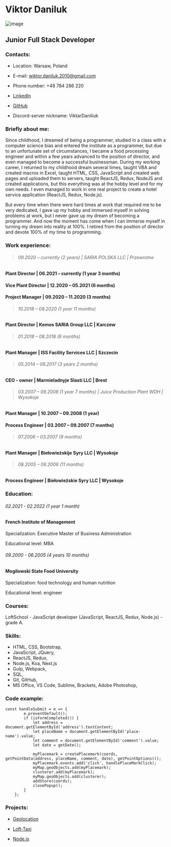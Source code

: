 # **Viktor Daniluk** 

![image](https://user-images.githubusercontent.com/50883420/188943085-308dc98a-a24c-4774-b3ad-ad188299b2eb.png) 

## **Junior Full Stack Developer**

### **Contacts:**

- Location: Warsaw, Poland

- E-mail: wiktor.daniluk.2010@gmail.com

- Phone number: +48 784 286 220

- [LinkedIn](https://www.linkedin.com/in/wiktor-viktar-daniluk-daniliuk-339558143)

- [GitHub](https://github.com/ViktarDaniliuk)

- Discord-server nickname: ViktarDaniliuk

### **Briefly about me:**

Since childhood, I dreamed of being a programmer, studied in a class with a computer science bias and entered the institute as a programmer, but due to an unfortunate set of circumstances, I became a food processing engineer and within a few years advanced to the position of director, and even managed to become a successful businessman. During my working career, I returned to my childhood dream several times, taught VBA and created macros in Excel, taught HTML, CSS, JavaScript and created web pages and uploaded them to servers, taught ReactJS, Redux, NodeJS and created applications, but this everything was at the hobby level and for my own needs. I even managed to work in one real project to create a hotel service application (ReactJS, Redux, Node.js).

But every time when there were hard times at work that required me to be very dedicated, I gave up my hobby and immersed myself in solving problems at work, but I never gave up my dream of becoming a programmer. And now the moment has come when I can immerse myself in turning my dream into reality at 100%. I retired from the position of director and devote 100% of my time to programming.

### **Work experience:**

> ###### *09.2020 – currently (2 years) | SARIA POLSKA LLC | Przewrotne*

#### **Plant Director** | 06.2021 – currently (1 year 3 months)

#### **Vice Plant Director** | 12.2020 – 05.2021 (6 months) 

#### **Project Manager** | 09.2020 – 11.2020 (3 months) 

> ###### *10.2018 – 08.2020 (1 year 11 months)* 

#### **Plant Director** | Kemos SARIA Group LLC | Karczew

> ###### *01.2018 – 08.2018 (8 months)*

#### **Plant Manager** | ISS Facility Services LLC | Szczecin

> ###### *05.2014 – 06.2017 (3 years 2 months)*

#### **CEO - owner** | Marmieladnyje Slasti LLC | Brest

> ###### *03.2007 – 09.2008 (1 year 7 months) | Juice Production Plant WDH | Wysokoje*

#### **Plant Manager** | 10.2007 – 09.2008 (1 year) 

#### **Process Engineer** | 03.2007 – 09.2007 (7 months) 

> ###### *07.2006 – 03.2007 (9 months)*

#### **Plant Manager** | Biełowieżskije Syry LLC | Wysokoje

> ###### *08.2005 – 06.2006 (11 months)*

#### **Process Engineer** | Biełowieżskie Syry LLC | Wysokoje

### **Education:**

###### *02.2021 - 02.2022 (1 year 1 month)*
#### **French Institute of Management**

Specialization: Executive Master of Business Administration

Educational level: MBA

###### *09.2000 - 06.2005 (4 years 10 months)*

#### **Mogilowski State Food University**

Specialization: food technology and human nutrition

Educational level: engineer
### **Courses:**

LoftSchool - JavaScript developer (JavaScript, ReactJS, Redux, Node.js) - grade A.

### **Skills:**

- HTML, CSS, Bootstrap,
- JavaScript, JQuery,
- ReactJS, Redux,
- Node.js, Koa, Next.js 
- Gulp, Webpack,
- SQL,
- Git, GitHub,
- MS Office, VS Code, Sublime, Brackets, Adobe Photoshop,

### **Code example:**

```
const handleSubmit = e => {
        e.preventDefault();
        if (isFormCompleted()) {
            let address = document.getElementById('address').textContent;
            let placeName = document.getElementById('place-name').value;
            let comment = document.getElementById('comment').value;
            let date = getDate();

            myPlacemark = createPlacemark(coords, getPointData(address, placeName, comment, date), getPointOptions());
            myPlacemark.events.add('click', handlePlaceMarkClick);
            myMap.geoObjects.add(myPlacemark);
            clusterer.add(myPlacemark);
            myMap.geoObjects.add(clusterer);
            addStore(coords);
            closePopup();
        }
    };
```

### **Projects:**

- [Geolocation](https://github.com/ViktarDaniliuk/Geolocation/tree/Geolocation)

- [Loft-Taxi](https://github.com/ViktarDaniliuk/Loft-Taxi/tree/loft_taxi)

- [Node.js](https://github.com/ViktarDaniliuk/Nodejs)

